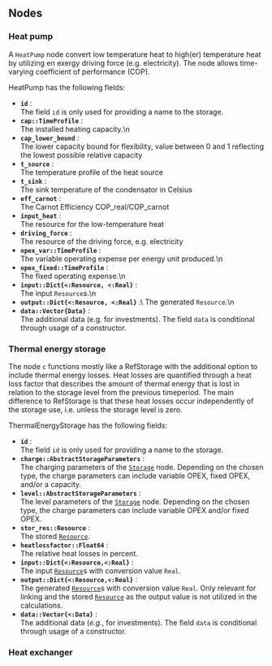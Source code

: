 ## Nodes

### Heat pump

A `HeatPump` node convert low temperature heat to high(er) temperature heat by utilizing en exergy driving force (e.g. electricity). The node allows time-varying coefficient of performance (COP).

HeatPump has the following fields:
- **`id`** :\
     The field `id` is only used for providing a name to the storage.
- **`cap::TimeProfile`** :\
    The installed heating capacity.\n
- **`cap_lower_bound`** :\
    The lower capacity bound for flexibility, value between 0 and 1 reflecting the lowest possible relative capacity 
- **`t_source`** :\
    The temperature profile of the heat source
- **`t_sink`** :\
    The sink temperature of the condensator in Celsius
- **`eff_carnot`** :\
    The Carnot Efficiency COP_real/COP_carnot
- **`input_heat`** :\
    The resource for the low-temperature heat
- **`driving_force`** :\
    The resource of the driving force, e.g. electricity
- **`opex_var::TimeProfile`** :\
    The variable operating expense per energy unit produced.\n
- **`opex_fixed::TimeProfile`** :\
    The fixed operating expense.\n
- **`input::Dict{<:Resource, <:Real}`** :\
    The input `Resource`s.\n
- **`output::Dict{<:Resource, <:Real}`** :\ 
    The generated `Resource`.\n
- **`data::Vector{Data}`** :\
    The additional data (e.g. for investments). The field `data` is conditional through usage of a constructor.


### Thermal energy storage

The node `c` functions mostly like a RefStorage with the additional option to include thermal energy losses. 
Heat losses are quantified through a heat loss factor that describes the amount of thermal energy that is lost in relation to the storage level from the previous timeperiod. The main difference to RefStorage is that these heat losses occur independently of the storage use, i.e. unless the storage level is zero. 

ThermalEnergyStorage has the following fields:
- **`id`** :\
     The field `id` is only used for providing a name to the storage.
- **`charge::AbstractStorageParameters`** :\
    The charging parameters of the [`Storage`](@ref) node. Depending on the chosen type, the charge parameters can include variable OPEX, fixed OPEX,
  and/or a capacity.
- **`level::AbstractStorageParameters`** :\
    The level parameters of the [`Storage`](@ref) node. Depending on the chosen type, the charge parameters can include variable OPEX and/or fixed OPEX.
- **`stor_res::Resource`** :\
    The stored [`Resource`](@ref).
- **`heatlossfactor::Float64`** :\
    The relative heat losses in percent. 
- **`input::Dict{<:Resource,<:Real}`** :\
    The input [`Resource`](@ref)s with conversion
  value `Real`.
- **`output::Dict{<:Resource,<:Real}`** :\
    The generated [`Resource`](@ref)s with conversion  value `Real`. Only relevant for linking and the stored [`Resource`](@ref) as the output
  value is not utilized in the calculations.
- **`data::Vector{<:Data}`** :\
    The additional data (*e.g.*, for investments). The field `data` is conditional through usage of a constructor.


### Heat exchanger